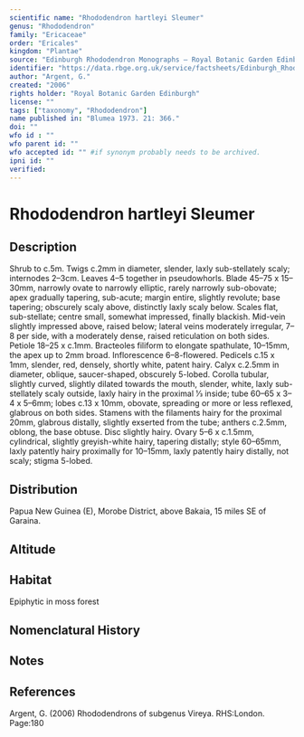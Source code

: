 ```yaml
---
scientific name: "Rhododendron hartleyi Sleumer"
genus: "Rhododendron"
family: "Ericaceae"
order: "Ericales"
kingdom: "Plantae"
source: "Edinburgh Rhododendron Monographs – Royal Botanic Garden Edinburgh"
identifier: "https://data.rbge.org.uk/service/factsheets/Edinburgh_Rhododendron_Monographs.xhtml"
author: "Argent, G."
created: "2006"
rights holder: "Royal Botanic Garden Edinburgh"
license: ""
tags: ["taxonomy", "Rhododendron"]
name published in: "Blumea 1973. 21: 366."
doi: ""
wfo id : ""
wfo parent id: ""
wfo accepted id: "" #if synonym probably needs to be archived.                      
ipni id: ""
verified:
---
```


                       

# Rhododendron hartleyi Sleumer

## Description
Shrub to c.5m. Twigs c.2mm in diameter, slender, laxly sub-stellately scaly; internodes 2–3cm. Leaves 4–5 together in pseudowhorls. Blade 45–75 x 15–30mm, narrowly ovate to narrowly elliptic, rarely narrowly sub-obovate; apex gradually tapering, sub-acute; margin entire, slightly revolute; base tapering; obscurely scaly above, distinctly laxly scaly below. Scales flat, sub-stellate; centre small, somewhat impressed, finally blackish. Mid-vein slightly impressed above, raised below; lateral veins moderately irregular, 7–8 per side, with a moderately dense, raised reticulation on both sides. Petiole 18–25 x c.1mm. Bracteoles filiform to elongate spathulate, 10–15mm, the apex up to 2mm broad. Inflorescence 6–8-flowered. Pedicels c.15 x 1mm, slender, red, densely, shortly white, patent hairy. Calyx c.2.5mm in diameter, oblique, saucer-shaped, obscurely 5-lobed. Corolla tubular, slightly curved, slightly dilated towards the mouth, slender, white, laxly sub-stellately scaly outside, laxly hairy in the proximal 1⁄3 inside; tube 60–65 x 3–4 x 5–6mm; lobes c.13 x 10mm, obovate, spreading or more or less reflexed, glabrous on both sides. Stamens with the filaments hairy for the proximal 20mm, glabrous distally, slightly exserted from the tube; anthers c.2.5mm, oblong, the base obtuse. Disc slightly hairy. Ovary 5–6 x c.1.5mm, cylindrical, slightly greyish-white hairy, tapering distally; style 60–65mm, laxly patently hairy proximally for 10–15mm, laxly patently hairy distally, not scaly; stigma 5-lobed.

## Distribution
Papua New Guinea (E), Morobe District, above Bakaia, 15 miles SE of Garaina.

## Altitude


## Habitat
Epiphytic in moss forest

## Nomenclatural History

                       
## Notes


## References

Argent, G. (2006) Rhododendrons of subgenus Vireya. RHS:London. Page:180
